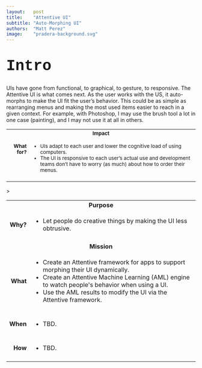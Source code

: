 ```yaml
---
layout:   post
title:    "Attentive UI"
subtitle: "Auto-Morphing UI"
authors:  "Matt Perez"
image:    "pradera-background.svg"
---
```


<div style="display: none; ">
 <p>UIs have gone from functional, to graphical, to gesture, to responsive. The Attentive UI is what comes next. As the user works with the US, it auto-morphs to make the UI fit the user’s behavior. This could be as simple as rearranging menus and making the most used items easier to reach in a given context. For example, with Photoshop, I may use the brush tool a lot in one case (painting), and I may not use it at all in others.</p>
</div>

<h1 style="font-size:40px; font-family:Courier New, monospace; margin-top:40px; ">Intro</h1>
 <p>UIs have gone from functional, to graphical, to gesture, to responsive. The Attentive UI is what comes next. As the user works with the US, it auto-morphs to make the UI fit the user’s behavior. This could be as simple as rearranging menus and making the most used items easier to reach in a given context. For example, with Photoshop, I may use the brush tool a lot in one case (painting), and I may not use it at all in others.</p>
 <table>
 <tbody style="font-size:smaller; vertical-align:top; ">
  <tr>
   <td colspan="2" style="text-align:center; font-weight:bold; ">Impact</td>
  </tr>
  <tr>
   <td>
    <p style="text-align:right; font-weight:bold; ">What for?</p>
   </td>
   <td>
    <ul>
     <li>UIs adapt to each user and lower the cognitive load of using computers.</li>
     <li>The UI is responsive to each user’s actual use and development teams don’t have to worry (as much) about how to order their menus.</li>
    </ul>
   </td>
  </tr>
  <tr>
   <td colspan="2"></td>
  </tr>
 </tbody>
 </table>

 <tbody>
 <table>
  <tr>
   <td colspan="2" style="text-align:center; font-weight:bold; ">Purpose</td>
  </tr>
  <tr>
  <tr>
   <td>
    <p style="text-align:right; font-weight:bold; ">Why?</p>
   </td>
   <td>
    <ul>
     <li>Let people do creative things by making the UI less obtrusive.</li>
    </ul>
   </td>
  </tr>
  <tr>
   <td colspan="2"></td>
  </tr>
  <tr>
   <td colspan="2" style="text-align:center; font-weight:bold; ">Mission</td>
  </tr>
  <tr>
   <td>
    <p style="text-align:right; font-weight:bold; ">What</p>
   <td>
    <ul>
     <li>Create an Attentive framework for apps to support morphing their UI dynamically.</li>
     <li>Create an Attentive Machine Learning (AML) engine to watch people's behavior when using a UI.</li>
     <li>Use the AML results to modify the UI via the Attentive framework.</li>
    </ul>
   </td>
  </tr>
  <tr>
   <td colspan="2"></td>
  </tr>
  <tr>
   <td>
    <p style="text-align:right; font-weight:bold; ">When</p>
   </td>
   <td>
    <ul>
     <li>TBD.</li>
    </ul>
   </td>
  </tr>
  <tr>
   <td colspan="2"></td>
  </tr>
  <tr>>
   <td>
    <p style="text-align:right; font-weight:bold; ">How</p>
   </td>
   <td>
    <ul>
     <li>TBD.</li>
    </ul>
   </td>
  </tr>
  <tr>
   <td colspan="2"></td>
<!--
  </tr>
 </tbody>
 </table>
-->